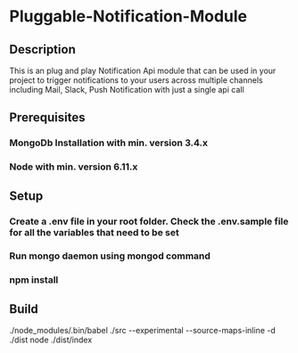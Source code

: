 # Pluggable-Notification-Module

## Description
This is an plug and play Notification Api module that can be used in your project to trigger notifications to your users
across multiple channels including Mail, Slack, Push Notification with just a single api call

## Prerequisites
### MongoDb Installation with min. version 3.4.x
### Node with min. version 6.11.x

## Setup
### Create a .env file in your root folder. Check the .env.sample file for all the variables that need to be set
### Run mongo daemon using mongod command
### npm install

## Build
./node_modules/.bin/babel ./src --experimental --source-maps-inline -d ./dist
node ./dist/index